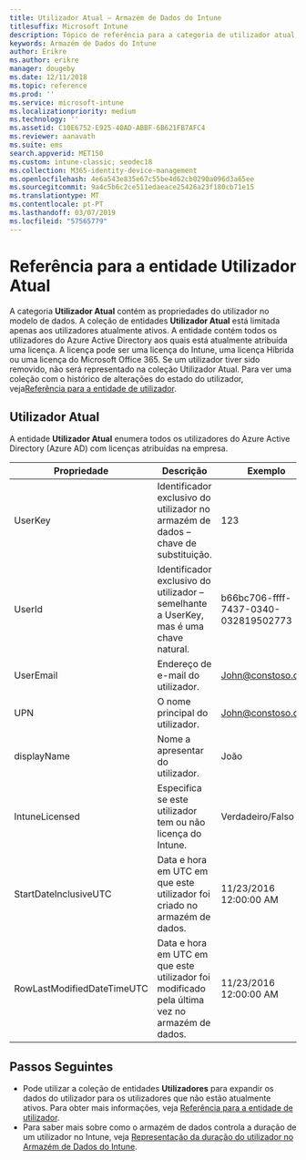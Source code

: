 ```yaml
---
title: Utilizador Atual – Armazém de Dados do Intune
titlesuffix: Microsoft Intune
description: Tópico de referência para a categoria de utilizador atual das coleções de entidades na API do armazém de dados do Intune.
keywords: Armazém de Dados do Intune
author: Erikre
ms.author: erikre
manager: dougeby
ms.date: 12/11/2018
ms.topic: reference
ms.prod: ''
ms.service: microsoft-intune
ms.localizationpriority: medium
ms.technology: ''
ms.assetid: C10E6752-E925-40AD-ABBF-6B621FB7AFC4
ms.reviewer: aanavath
ms.suite: ems
search.appverid: MET150
ms.custom: intune-classic; seodec18
ms.collection: M365-identity-device-management
ms.openlocfilehash: 4e6a543e835e67c55be4d62cb0290a096d3a65ee
ms.sourcegitcommit: 9a4c5b6c2ce511edaeace25426a23f180cb71e15
ms.translationtype: MT
ms.contentlocale: pt-PT
ms.lasthandoff: 03/07/2019
ms.locfileid: "57565779"
---
```

# <a name="reference-for-current-user-entity"></a>Referência para a entidade Utilizador Atual

A categoria **Utilizador Atual** contém as propriedades do utilizador no modelo de dados. A coleção de entidades **Utilizador Atual** está limitada apenas aos utilizadores atualmente ativos. A entidade contém todos os utilizadores do Azure Active Directory aos quais está atualmente atribuída uma licença. A licença pode ser uma licença do Intune, uma licença Híbrida ou uma licença do Microsoft Office 365. Se um utilizador tiver sido removido, não será representado na coleção Utilizador Atual. Para ver uma coleção com o histórico de alterações do estado do utilizador, veja[Referência para a entidade de utilizador](reports-ref-user.md).


## <a name="current-user"></a>Utilizador Atual

A entidade **Utilizador Atual** enumera todos os utilizadores do Azure Active Directory (Azure AD) com licenças atribuídas na empresa.

| Propriedade  | Descrição | Exemplo |
|---------|------------|--------|
| UserKey |Identificador exclusivo do utilizador no armazém de dados – chave de substituição. |123 |
| UserId |Identificador exclusivo do utilizador – semelhante a UserKey, mas é uma chave natural. |b66bc706-ffff-7437-0340-032819502773 |
| UserEmail |Endereço de e-mail do utilizador. |John@constoso.com |
| UPN | O nome principal do utilizador. | John@constoso.com |
| displayName |Nome a apresentar do utilizador. |João |
| IntuneLicensed |Especifica se este utilizador tem ou não licença do Intune. |Verdadeiro/Falso |
| StartDateInclusiveUTC |Data e hora em UTC em que este utilizador foi criado no armazém de dados. |11/23/2016 12:00:00 AM |
| RowLastModifiedDateTimeUTC |Data e hora em UTC em que este utilizador foi modificado pela última vez no armazém de dados. |11/23/2016 12:00:00 AM |

## <a name="next-steps"></a>Passos Seguintes
 - Pode utilizar a coleção de entidades **Utilizadores** para expandir os dados do utilizador para os utilizadores que não estão atualmente ativos. Para obter mais informações, veja [Referência para a entidade de utilizador](reports-ref-user.md).
 - Para saber mais sobre como o armazém de dados controla a duração de um utilizador no Intune, veja [Representação da duração do utilizador no Armazém de Dados do Intune](reports-ref-user-timeline.md).
